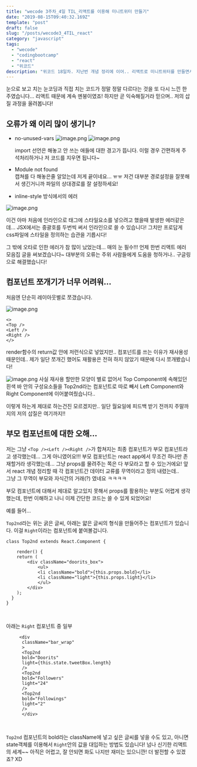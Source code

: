 ```yaml
---
title: "wecode 3주차_4일 TIL_리액트를 이용해 미니트위터 만들기"
date: "2019-08-15T09:40:32.169Z"
template: "post"
draft: false
slug: "/posts/wecode3_4TIL_react"
category: "javascript"
tags:
  - "wecode"
  - "codingbootcamp"
  - "react"
  - "위코드"
description: "위코드 18일차. 지난번 개념 정리에 이어.. 리액트로 미니트위터를 만들면서 맞딱뜨린 에러와 오해에 대해 정리해보았다!"
---
```


눈으로 보고 치는 눈코딩과 직접 치는 코드가 정말 정말 다르다는 것을 또 다시 느낀 한 주였습니다... 리액트 때문에 계속 멘붕이였죠!
하지만 곧 익숙해질거라 믿으며.. 저의 삽질 과정을 올려봅니다!

## 오류가 왜 이리 많이 생기니?

- no-unused-vars
  ![image.png](https://images.velog.io/post-images/dooreplay/1ce8b630-be8d-11e9-a771-e153ddc68ff9/image.png)
  ![image.png](https://images.velog.io/post-images/dooreplay/2b92add0-be8d-11e9-a771-e153ddc68ff9/image.png)

  import 선언은 해놓고 안 쓰는 애들에 대한 경고가 뜹니다.
  이럴 경우 간편하게 주석처리하거나 저 코드를 지우면 됩니다~

- Module not found<br>
  캡쳐를 다 해놓은줄 알았는데 저게 끝이네요... ㅠㅠ 저건 대부분 경로설정을 잘못해서 생긴거니까 파일의 상대경로를 잘 설정하세요!

- inline-style 방식에서의 에러

![image.png](https://images.velog.io/post-images/dooreplay/1abde180-c1af-11e9-b953-25aefde875fe/image.png)

이건 아마 처음에 인라인으로 태그에 스타일요소를 넣으려고 했을때 발생한 에러같은데... JSX에서는 중괄호를 두번씩 써서 인라인으로 쓸 수 있습니다! 그치만 프로답게 css파일에 스타일을 정의하는 습관을 기릅시다!

그 밖에 오타로 인한 에러가 참 많이 났었는데... 매의 눈 필수!!!
언제 한번 리액트 에러 모음집 글을 써보겠습니다~ 대부분의 오류는 주위 사람들에게 도움을 청하거나.. 구글링으로 해결했습니다!

## 컴포넌트 쪼개기가 너무 어려워...

처음엔 단순히 레이아웃별로 쪼갰습니다.

![image.png](https://images.velog.io/post-images/dooreplay/05469f30-c1b0-11e9-a7d0-358f0b555fd4/image.png)

```
<>
<Top />
<Left />
<Right />
</>

```

render함수의 return값 안에 저런식으로 넣었지만..
컴포넌트를 쓰는 이유가 재사용성 때문인데.. 제가 일단 쪼개긴 했어도 재활용은 전혀 하지 않았기 때문에 다시 쪼개봤습니다!

![image.png](https://images.velog.io/post-images/dooreplay/a449dde0-c1b0-11e9-b4da-37fdbf89eb79/image.png)
사실 재사용 할만한 모양이 별로 없어서 Top Component에 속해있던 흰색 바 안의 구성요소들을 Top2nd라는 컴포넌트로 따로 빼서 Left Component와 Right Component에 이어붙여줬습니다..

이렇게 하는게 제대로 하는건진 모르겠지만.. 일단 월요일에 피드백 받기 전까지 주말까지의 저의 삽질은 여기까지!!

## 부모 컴포넌트에 대한 오해...

저는 그냥 `<Top /><Left /><Right />`가 합쳐지는 최종 컴포넌트가 부모 컴포넌트라고 생각했는데... 그게 아니였어요!!! 부모 컴포넌트는 react app에서 무조건 하나만 존재할거라 생각했는데...
그냥 props를 물려주는 쪽은 다 부모라고 할 수 있는거에요! 앞서 react 개념 정리할 때 각 컴포넌트간 데이터 교류를 무역이라고 정의 내렸는데.. <br>그냥 그 무역이 부모와 자식간의 거래(?) 였네요 ㅋㅋㅋㅋ

부모 컴포넌트에 대해서 제대로 알고있지 못해서 props를 활용하는 부분도 어렵게 생각했는데, 한번 이해하고 나니 이제 간단한 코드는 쓸 수 있게 되었어요!

예를 들어...

`Top2nd`라는 위는 굵은 글씨, 아래는 얇은 글씨의 형식을 만들어주는 컴포넌트가 있습니다. 이걸 `Right`이라는 컴포넌트에 붙여볼겁니다.

```
class Top2nd extends React.Component {

    render() {
    return (
        <div className="doorits_box">
            <ul>
            <li className="bold">{this.props.bold}</li>
            <li className="light">{this.props.light}</li>
            </ul>
        </div>
    );
  }
}

```

<br>

아래는 `Right` 컴포넌트 중 일부

```
     <div
      className="bar_wrap"
      >
      <Top2nd
      bold="Doorits"
      light={this.state.tweetBox.length}
      />
      <Top2nd
      bold="Followers"
      light="24"
      />
      <Top2nd
      bold="Followings"
      light="2"
      />
      </div>
```

<br>

`Top2nd` 컴포넌트의 bold라는 className에 넣고 싶은 글씨를 넣을 수도 있고,
아니면 state객체를 이용해서 `Right`안의 값을 대입하는 방법도 있습니다!
넘나 신기한 리액트의 세계~~
아직은 어렵고, 잘 안되면 화도 나지만 재미는 있으니깐! 더 발전할 수 있겠죠? XD

